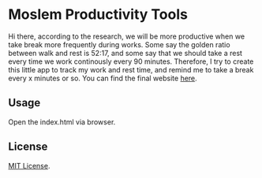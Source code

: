 # Moslem Productivity Tools

Hi there, according to the research, we will be more productive when we take break more frequently during works. Some say the golden ratio between walk and rest is 52:17, and some say that we should take a rest every time we work continously every 90 minutes. Therefore, I try to create this little app to track my work and rest time, and remind me to take a break every x minutes or so. You can find the final website [here](https://wahidyankf.github.io/moslem-productivity-tools/index.html).

## Usage

Open the index.html via browser.

## License

[MIT License](https://en.wikipedia.org/wiki/MIT_License).
